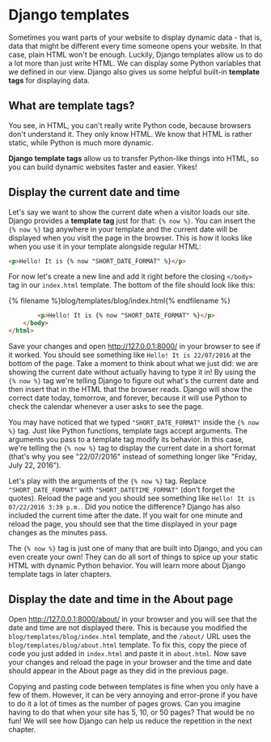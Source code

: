 # Django templates

Sometimes you want parts of your website to display dynamic data - that is, data that might be different every time someone opens your website. In that case, plain HTML won't be enough. Luckily, Django templates allow us to do a lot more than just write HTML. We can display some Python variables that we defined in our view. Django also gives us some helpful built-in __template tags__ for displaying data.

## What are template tags?

You see, in HTML, you can't really write Python code, because browsers don't understand it. They only know HTML. We know that HTML is rather static, while Python is much more dynamic.

__Django template tags__ allow us to transfer Python-like things into HTML, so you can build dynamic websites faster and easier. Yikes!

## Display the current date and time

Let's say we want to show the current date when a visitor loads our site. Django provides a __template tag__ just for that: `{% now %}`. You can insert the `{% now %}` tag anywhere in your template and the current date will be displayed when you visit the page in the browser. This is how it looks like when you use it in your template alongside regular HTML:

```html
<p>Hello! It is {% now "SHORT_DATE_FORMAT" %}</p>
```

For now let's create a new line and add it right before the closing `</body>` tag in our `index.html` template. The bottom of the file should look like this:

{% filename %}blog/templates/blog/index.html{% endfilename %}
```html
        <p>Hello! It is {% now "SHORT_DATE_FORMAT" %}</p>
    </body>
</html>
```

Save your changes and open http://127.0.0.1:8000/ in your browser to see if it worked. You should see something like `Hello! It is 22/07/2016` at the bottom of the page. Take a moment to think about what we just did: we are showing the current date without actually having to type it in! By using the `{% now %}` tag we're telling Django to figure out what's the current date and then insert that in the HTML that the browser reads. Django will show the correct date today, tomorrow, and forever, because it will use Python to check the calendar whenever a user asks to see the page.

You may have noticed that we typed `"SHORT_DATE_FORMAT"` inside the `{% now %}` tag. Just like Python functions, template tags accept arguments. The arguments you pass to a template tag modify its behavior. In this case, we're telling the `{% now %}` tag to display the current date in a short format (that's why you see "22/07/2016" instead of something longer like "Friday, July 22, 2016").

Let's play with the arguments of the `{% now %}` tag. Replace `"SHORT_DATE_FORMAT"` with `"SHORT_DATETIME_FORMAT"` (don't forget the quotes). Reload the page and you should see something like `Hello! It is 07/22/2016 3:39 p.m.`. Did you notice the difference? Django has also included the current time after the date. If you wait for one minute and reload the page, you should see that the time displayed in your page changes as the minutes pass.

The `{% now %}` tag is just one of many that are built into Django, and you can even create your own! They can do all sort of things to spice up your static HTML with dynamic Python behavior. You will learn more about Django template tags in later chapters.

## Display the date and time in the About page

Open http://127.0.0.1:8000/about/ in your browser and you will see that the date and time are not displayed there. This is because you modified the `blog/templates/blog/index.html` template, and the `/about/` URL uses the `blog/templates/blog/about.html` template. To fix this, copy the piece of code you just added in `index.html` and paste it in `about.html`. Now save your changes and reload the page in your browser and the time and date should appear in the About page as they did in the previous page.

Copying and pasting code between templates is fine when you only have a few of them. However, it can be very annoying and error-prone if you have to do it a lot of times as the number of pages grows. Can you imagine having to do that when your site has 5, 10, or 50 pages? That would be no fun! We will see how Django can help us reduce the repetition in the next chapter.
